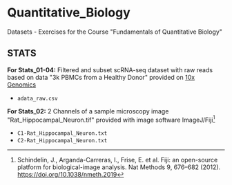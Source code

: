 # Quantitative_Biology
Datasets - Exercises for the Course "Fundamentals of Quantitative Biology"

## STATS

**For Stats_01-04:** Filtered and subset scRNA-seq dataset with raw reads based on data "3k PBMCs from a Healthy Donor" provided on [10x Genomics](http://cf.10xgenomics.com/samples/cell-exp/1.1.0/pbmc3k/pbmc3k_filtered_gene_bc_matrices.tar.gz)
- ``adata_raw.csv``

**For Stats_02:** 2 Channels of a sample microscopy image "Rat_Hippocampal_Neuron.tif" provided with image software ImageJ/Fiji[^1] 

- ``C1-Rat_Hippocampal_Neuron.txt``
- ``C2-Rat_Hippocampal_Neuron.txt``

[^1]: Schindelin, J., Arganda-Carreras, I., Frise, E. et al. Fiji: an open-source platform for biological-image analysis. Nat Methods 9, 676–682 (2012). https://doi.org/10.1038/nmeth.2019
